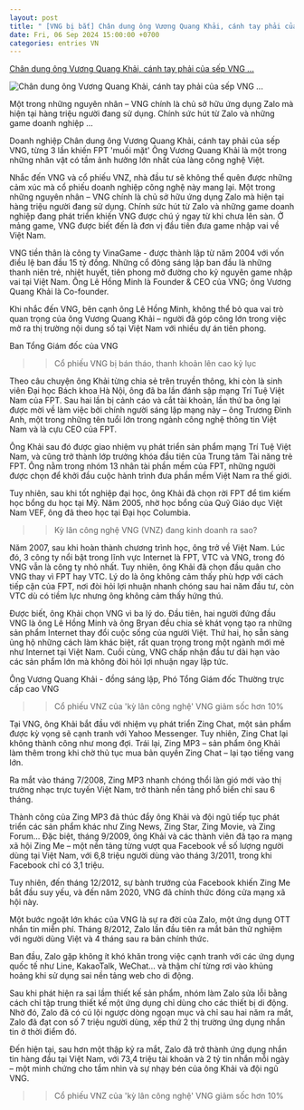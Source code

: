 ```yaml
---
layout: post
title: " [VNG bị bắt] Chân dung ông Vương Quang Khải, cánh tay phải của sếp VNG ..."
date: Fri, 06 Sep 2024 15:00:00 +0700
categories: entries VN
---
```

[Chân dung ông Vương Quang Khải, cánh tay phải của sếp VNG ...](https://nguoiquansat.vn/chan-dung-ong-vuong-quang-khai-canh-tay-phai-cua-sep-vng-tung-3-lan-khien-fpt-muoi-mat-155883.html)

![Chân dung ông Vương Quang Khải, cánh tay phải của sếp VNG ...](https://nqs.1cdn.vn/thumbs/1200x630/2024/09/06/dautu.kinhtechungkhoan.vn-stores-news_dataimages-2024-092024-06-14-in_social-_ho-so-doanh-nhan-ong-vuong-quang-khai-nguoi-dung-sau-thanh-cong-cua-zalo-zing-mp3-1692897896-120240906145719.jpg)

Một trong những nguyên nhân – VNG chính là chủ sở hữu ứng dụng Zalo mà hiện tại hàng triệu người đang sử dụng. Chính sức hút từ Zalo và những game doanh nghiệp ...

Doanh nghiệp Chân dung ông Vương Quang Khải, cánh tay phải của sếp VNG, từng 3 lần khiến FPT 'muối mặt' Ông Vương Quang Khải là một trong những nhân vật có tầm ảnh hưởng lớn nhất của làng công nghệ Việt.

Nhắc đến VNG và cổ phiếu VNZ, nhà đầu tư sẽ không thể quên được những cảm xúc mà cổ phiếu doanh nghiệp công nghệ này mang lại. Một trong những nguyên nhân – VNG chính là chủ sở hữu ứng dụng Zalo mà hiện tại hàng triệu người đang sử dụng. Chính sức hút từ Zalo và những game doanh nghiệp đang phát triển khiến VNG được chú ý ngay từ khi chưa lên sàn. Ở mảng game, VNG được biết đến là đơn vị đầu tiên đưa game nhập vai về Việt Nam.

VNG tiền thân là công ty VinaGame - được thành lập từ năm 2004 với vốn điều lệ ban đầu 15 tỷ đồng. Những cổ đông sáng lập ban đầu là những thanh niên trẻ, nhiệt huyết, tiên phong mở đường cho kỷ nguyên game nhập vai tại Việt Nam. Ông Lê Hồng Minh là Founder & CEO của VNG; ông Vương Quang Khải là Co-founder.

Khi nhắc đến VNG, bên cạnh ông Lê Hồng Minh, không thể bỏ qua vai trò quan trọng của ông Vương Quang Khải – người đã góp công lớn trong việc mở ra thị trường nội dung số tại Việt Nam với nhiều dự án tiên phong.

Ban Tổng Giám đốc của VNG

>> Cổ phiếu VNG bị bán tháo, thanh khoản lên cao kỷ lục

Theo câu chuyện ông Khải từng chia sẻ trên truyền thông, khi còn là sinh viên Đại học Bách khoa Hà Nội, ông đã ba lần đánh sập mạng Trí Tuệ Việt Nam của FPT. Sau hai lần bị cảnh cáo và cắt tài khoản, lần thứ ba ông lại được mời về làm việc bởi chính người sáng lập mạng này – ông Trương Đình Anh, một trong những tên tuổi lớn trong ngành công nghệ thông tin Việt Nam và là cựu CEO của FPT.

Ông Khải sau đó được giao nhiệm vụ phát triển sản phẩm mạng Trí Tuệ Việt Nam, và cũng trở thành lớp trưởng khóa đầu tiên của Trung tâm Tài năng trẻ FPT. Ông nằm trong nhóm 13 nhân tài phần mềm của FPT, những người được chọn để khởi đầu cuộc hành trình đưa phần mềm Việt Nam ra thế giới.

Tuy nhiên, sau khi tốt nghiệp đại học, ông Khải đã chọn rời FPT để tìm kiếm học bổng du học tại Mỹ. Năm 2005, nhờ học bổng của Quỹ Giáo dục Việt Nam VEF, ông đã theo học tại Đại học Columbia.

>> Kỳ lân công nghệ VNG (VNZ) đang kinh doanh ra sao?

Năm 2007, sau khi hoàn thành chương trình học, ông trở về Việt Nam. Lúc đó, 3 công ty nổi bật trong lĩnh vực Internet là FPT, VTC và VNG, trong đó VNG vẫn là công ty nhỏ nhất. Tuy nhiên, ông Khải đã chọn đầu quân cho VNG thay vì FPT hay VTC. Lý do là ông không cảm thấy phù hợp với cách tiếp cận của FPT, nơi đòi hỏi lợi nhuận nhanh chóng sau hai năm đầu tư, còn VTC dù có tiềm lực nhưng ông không cảm thấy hứng thú.

Được biết, ông Khải chọn VNG vì ba lý do. Đầu tiên, hai người đứng đầu VNG là ông Lê Hồng Minh và ông Bryan đều chia sẻ khát vọng tạo ra những sản phẩm Internet thay đổi cuộc sống của người Việt. Thứ hai, họ sẵn sàng ủng hộ những cách làm khác biệt, rất quan trọng trong một ngành mới mẻ như Internet tại Việt Nam. Cuối cùng, VNG chấp nhận đầu tư dài hạn vào các sản phẩm lớn mà không đòi hỏi lợi nhuận ngay lập tức.

Ông Vương Quang Khải - đồng sáng lập, Phó Tổng Giám đốc Thường trực cấp cao VNG

>> Cổ phiếu VNZ của 'kỳ lân công nghệ' VNG giảm sốc hơn 10%

Tại VNG, ông Khải bắt đầu với nhiệm vụ phát triển Zing Chat, một sản phẩm được kỳ vọng sẽ cạnh tranh với Yahoo Messenger. Tuy nhiên, Zing Chat lại không thành công như mong đợi. Trái lại, Zing MP3 – sản phẩm ông Khải làm thêm trong khi chờ thủ tục mua bản quyền Zing Chat – lại tạo tiếng vang lớn.

Ra mắt vào tháng 7/2008, Zing MP3 nhanh chóng thổi làn gió mới vào thị trường nhạc trực tuyến Việt Nam, trở thành nền tảng phổ biến chỉ sau 6 tháng.

Thành công của Zing MP3 đã thúc đẩy ông Khải và đội ngũ tiếp tục phát triển các sản phẩm khác như Zing News, Zing Star, Zing Movie, và Zing Forum… Đặc biệt, tháng 9/2009, ông Khải và các thành viên đã tạo ra mạng xã hội Zing Me – một nền tảng từng vượt qua Facebook về số lượng người dùng tại Việt Nam, với 6,8 triệu người dùng vào tháng 3/2011, trong khi Facebook chỉ có 3,1 triệu.

Tuy nhiên, đến tháng 12/2012, sự bành trướng của Facebook khiến Zing Me bắt đầu suy yếu, và đến năm 2020, VNG đã chính thức đóng cửa mạng xã hội này.

Một bước ngoặt lớn khác của VNG là sự ra đời của Zalo, một ứng dụng OTT nhắn tin miễn phí. Tháng 8/2012, Zalo lần đầu tiên ra mắt bản thử nghiệm với người dùng Việt và 4 tháng sau ra bản chính thức.

Ban đầu, Zalo gặp không ít khó khăn trong việc cạnh tranh với các ứng dụng quốc tế như Line, KakaoTalk, WeChat… và thậm chí từng rơi vào khủng hoảng khi sử dụng sai nền tảng web cho di động.

Sau khi phát hiện ra sai lầm thiết kế sản phẩm, nhóm làm Zalo sửa lỗi bằng cách chỉ tập trung thiết kế một ứng dụng chỉ dùng cho các thiết bị di động. Nhờ đó, Zalo đã có cú lội ngược dòng ngoạn mục và chỉ sau hai năm ra mắt, Zalo đã đạt con số 7 triệu người dùng, xếp thứ 2 thị trường ứng dụng nhắn tin ở thời điểm đó.

Đến hiện tại, sau hơn một thập kỷ ra mắt, Zalo đã trở thành ứng dụng nhắn tin hàng đầu tại Việt Nam, với 73,4 triệu tài khoản và 2 tỷ tin nhắn mỗi ngày – một minh chứng cho tầm nhìn và sự nhạy bén của ông Khải và đội ngũ VNG.

>> Cổ phiếu VNZ của 'kỳ lân công nghệ' VNG giảm sốc hơn 10%

